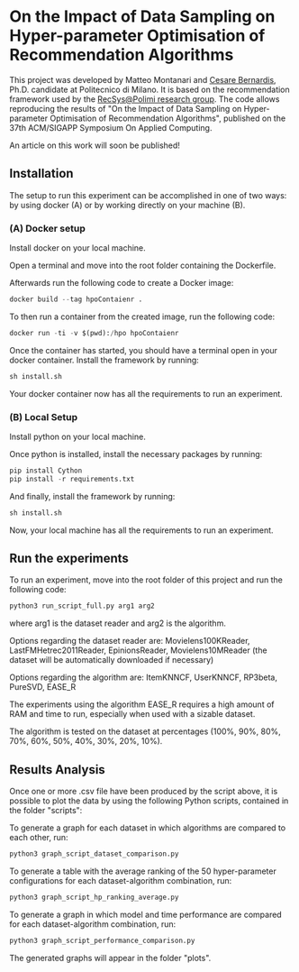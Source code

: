 # On the Impact of Data Sampling on Hyper-parameter Optimisation of Recommendation Algorithms

This project was developed by Matteo Montanari and [Cesare Bernardis](https://scholar.google.it/citations?user=9fzJj_AAAAAJ), Ph.D. candidate at Politecnico di Milano. It is based on the recommendation framework used by the [RecSys@Polimi research group](https://recsys.deib.polimi.it/). 
The code allows reproducing the results of "On the Impact of Data Sampling on Hyper-parameter
Optimisation of Recommendation Algorithms", published on the 37th ACM/SIGAPP Symposium On Applied Computing.

An article on this work will soon be published!

## Installation

The setup to run this experiment can be accomplished in one of two ways: 
by using docker (A) or by working directly on your machine (B).

### (A) Docker setup

Install docker on your local machine.

Open a terminal and move into the root folder containing the Dockerfile.

Afterwards run the following code to create a Docker image:

```python
docker build --tag hpoContaienr .
```

To then run a container from the created image, run the following code:

```python
docker run -ti -v $(pwd):/hpo hpoContaienr
```

Once the container has started, you should have a terminal open in your docker container. Install the framework by running:
```python
sh install.sh
```

Your docker container now has all the requirements to run an experiment.

### (B) Local Setup

Install python on your local machine.

Once python is installed, install the necessary packages by running:

```python
pip install Cython
pip install -r requirements.txt
```
And finally, install the framework by running:
```python
sh install.sh
```

Now, your local machine has all the requirements to run an experiment.

## Run the experiments

To run an experiment, move into the root folder of this project and run the following code:

```python
python3 run_script_full.py arg1 arg2
```
where arg1 is the dataset reader and arg2 is the algorithm.

Options regarding the dataset reader are:
	    Movielens100KReader, 
        LastFMHetrec2011Reader,
        EpinionsReader,
        Movielens10MReader (the dataset will be automatically downloaded if necessary)

Options regarding the algorithm are:
        ItemKNNCF,
        UserKNNCF,
        RP3beta,
        PureSVD,
        EASE_R

The experiments using the algorithm EASE_R requires a high amount of RAM and time to run, especially when used with a sizable dataset.

The algorithm is tested on the dataset at percentages (100%, 90%, 80%, 70%, 60%, 50%, 40%, 30%, 20%, 10%).

## Results Analysis 

Once one or more .csv file have been produced by the script above, it is possible to plot the data by using the following Python scripts, contained in the folder "scripts":

To generate a graph for each dataset in which algorithms are compared to each other, run:

```python
python3 graph_script_dataset_comparison.py
```

To generate a table with the average ranking of the 50 hyper-parameter configurations for each dataset-algorithm combination, run:

```python
python3 graph_script_hp_ranking_average.py
```

To generate a graph in which model and time performance are compared for each dataset-algorithm combination, run:

```python
python3 graph_script_performance_comparison.py
```

The generated graphs will appear in the folder "plots".
